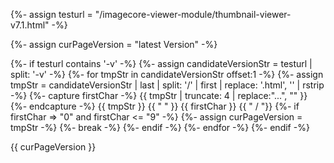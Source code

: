 {%- assign testurl = "/imagecore-viewer-module/thumbnail-viewer-v7.1.html" -%}

{%- assign curPageVersion = "latest Version" -%}

{%- if testurl contains '-v' -%}
	{%- assign candidateVersionStr = testurl |  split: '-v' -%}
	{%- for tmpStr in candidateVersionStr offset:1 -%}
		{%- assign tmpStr = candidateVersionStr | last | split: '/' | first | replace: '.html', '' | rstrip -%}
		{%- capture firstChar -%}
			{{ tmpStr | truncate: 4 | replace:"...", "" }}
		{%- endcapture -%}
		{{ tmpStr }} 
		{{ "   " }}
		{{ firstChar }}
		{{ "   /   "}}
		{%- if firstChar => "0" and firstChar <= "9" -%}
			{%- assign curPageVersion = tmpStr -%}
			{%- break -%}
		{%- endif -%}
	{%- endfor -%}
{%- endif -%}



{{ curPageVersion }}
